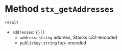 # Method `stx_getAddresses`

`result`

- `addresses`: `{}[]`
  - `address`: `string` address, Stacks c32-encoded
  - `publicKey`: `string` hex-encoded
